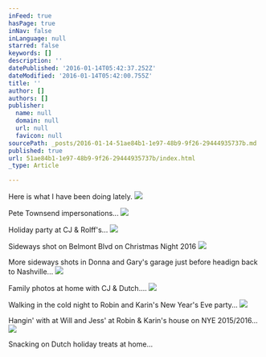 ```yaml
---
inFeed: true
hasPage: true
inNav: false
inLanguage: null
starred: false
keywords: []
description: ''
datePublished: '2016-01-14T05:42:37.252Z'
dateModified: '2016-01-14T05:42:00.755Z'
title: ''
author: []
authors: []
publisher:
  name: null
  domain: null
  url: null
  favicon: null
sourcePath: _posts/2016-01-14-51ae84b1-1e97-48b9-9f26-29444935737b.md
published: true
url: 51ae84b1-1e97-48b9-9f26-29444935737b/index.html
_type: Article

---
```

Here is what I have been doing lately.
![](https://the-grid-user-content.s3-us-west-2.amazonaws.com/f571c835-e632-4984-9b32-5cb7129e61a5.JPG)

Pete Townsend impersonations...
![](https://the-grid-user-content.s3-us-west-2.amazonaws.com/ed56a7d4-c3d1-459d-a325-7fefd2d50f83.JPG)

Holiday party at CJ & Rolff's... ![](https://the-grid-user-content.s3-us-west-2.amazonaws.com/8345626b-64bc-436f-8889-f3bd0bd54bfc.JPG)

Sideways shot on Belmont Blvd on Christmas Night 2016
![](https://the-grid-user-content.s3-us-west-2.amazonaws.com/7160fa89-5c60-4341-b600-cde8d23ecbc0.JPG)

More sideways shots in Donna and Gary's garage just before headign back to Nashville...
![](https://the-grid-user-content.s3-us-west-2.amazonaws.com/ac663322-df2b-4081-941e-53cd284d9ea4.JPG)

Family photos at home with CJ & Dutch....
![](https://the-grid-user-content.s3-us-west-2.amazonaws.com/c3d4a685-bcee-414a-bc4b-7b9ab316295b.JPG)

Walking in the cold night to Robin and Karin's New Year's Eve party...
![](https://the-grid-user-content.s3-us-west-2.amazonaws.com/ade5fb2d-17e8-4aec-b03b-6521db703445.JPG)

Hangin' with at Will and Jess' at Robin & Karin's house on NYE 2015/2016...
![](https://the-grid-user-content.s3-us-west-2.amazonaws.com/43274c73-6948-454b-9314-b3837e498bd6.JPG)

Snacking on Dutch holiday treats at home...